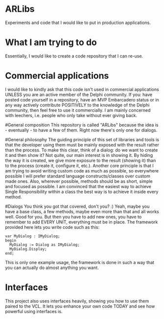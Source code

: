 # ARLibs
Experiments and code that I would like to put in production applications.

# What I am trying to do
Essentially, I would like to create a code repository that I can re-use.

# Commercial applications
I would like to kindly ask that this code isn't used in commercial applications UNLESS you are an active member of the Delphi community. If you: have posted code yourself in a repository, have an MVP Embarcadero status or in any way actively contribute POSITIVELY to the knowledge of the Delphi community, then feel free to use it commercially. I am mainly concerned with leechers, i.e. people who only take without ever giving back. 

#General composition
This repository is called "ARLibs" because the idea is - eventually - to have a few of them. Right now there's only one for dialogs. 

#General philosophy
The guiding principle of this set of libraries and tools is that the developer using them must be mainly exposed with the result rather than the process. To make this clear, think of a dialog: do we want to create it and then show it? Not quite, our main interest is in showing it. By hiding the way it is created, we give more exposure to the result (showing it) than to the process (create it, configure it, etc.). Another core principle is that I am trying to avoid writing
custom code as much as possible, so everywhere possible I will prefer standard language constructs/classes over
custom made ones. Also, wherever possible, methods should be as short, simple and focused as possible. I am convinced
that the easiest way to achieve Single Responsibility within a class the best way is to achieve it inside every
method. 

#Dialogs
You think you got that covered, don't you? :) Yeah, maybe you have a base class, a few methods, maybe even more than that and all works well. Good for you. But then you have to add new ones, you have to remember to add EVERY UNIT, everything must be in place. The framework provided here lets you write code such as this:

    var MyDialog : IMyDialog;
    begin
      MyDialog := Dialog as IMyDialog;
      MyDialog.Display;
    end;

This is only one example usage, the framework is done in such a way that you can actually do almost anything you want.

# Interfaces
This project also uses interfaces heavily, showing you how to use them paired to the VCL. It lets you enhance your own code TODAY and see how powerful using interfaces is. 
